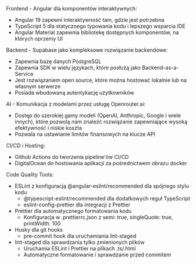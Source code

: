 Frontend - Angular dla komponentów interaktywnych:

- Angular 19 zapewni interaktywność tam, gdzie jest potrzebna
- TypeScript 5 dla statycznego typowania kodu i lepszego wsparcia IDE
- Angular Material zapewnia bibliotekę dostępnych komponentów, na których oprzemy UI

Backend - Supabase jako kompleksowe rozwiązanie backendowe:

- Zapewnia bazę danych PostgreSQL
- Zapewnia SDK w wielu językach, które posłużą jako Backend-as-a-Service
- Jest rozwiązaniem open source, które można hostować lokalnie lub na własnym serwerze
- Posiada wbudowaną autentykację użytkowników

AI - Komunikacja z modelami przez usługę Openrouter.ai:

- Dostęp do szerokiej gamy modeli (OpenAI, Anthropic, Google i wiele innych), które pozwolą nam znaleźć rozwiązanie zapewniające wysoką efektywność i niskie koszta
- Pozwala na ustawianie limitów finansowych na klucze API

CI/CD i Hosting:

- Github Actions do tworzenia pipeline'ów CI/CD
- DigitalOcean do hostowania aplikacji za pośrednictwem obrazu docker

Code Quality Tools:

- ESLint z konfiguracją @angular-eslint/recommended dla spójnego stylu kodu
  - @typescript-eslint/recommended dla dodatkowych reguł TypeScript
  - eslint-config-prettier dla integracji z Prettier
- Prettier dla automatycznego formatowania kodu
  - Konfiguracja w .prettierrc.json z semi: true, singleQuote: true, printWidth: 100
- Husky dla git hooks
  - pre-commit hook dla uruchamiania lint-staged
- lint-staged dla sprawdzania tylko zmienionych plików
  - Uruchamia ESLint i Prettier na plikach .ts/.html
  - Automatyczne formatowanie i sprawdzanie przed commitem
